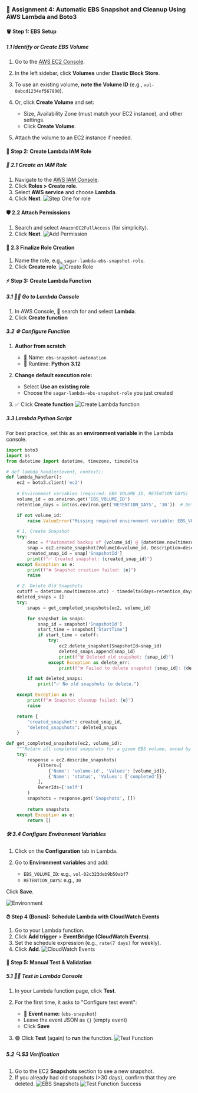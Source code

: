 ### 🚀 **Assignment 4: Automatic EBS Snapshot and Cleanup Using AWS Lambda and Boto3**

#### **🪣 Step 1: EBS Setup**

##### 1.1 Identify or Create EBS Volume

1. Go to the [AWS EC2 Console](https://console.aws.amazon.com/ec2/).
2. In the left sidebar, click **Volumes** under **Elastic Block Store**.
3. To use an existing volume, **note the Volume ID** (e.g., `vol-0abcd1234ef567890`).
4. Or, click **Create Volume** and set:

   * Size, Availability Zone (must match your EC2 instance), and other settings.
   * Click **Create Volume**.
5. Attach the volume to an EC2 instance if needed.

#### **🔐 Step 2: Create Lambda IAM Role**

##### 🔑 **2.1 Create an IAM Role**

1. Navigate to the [AWS IAM Console](https://console.aws.amazon.com/iam/).
2. Click **Roles > Create role**.
3. Select **AWS service** and choose **Lambda**.
4. Click **Next**.
![Step One for role](../assignment-1/images/role-1.png)
#### 🛡️ **2.2 Attach Permissions**

1. Search and select `AmazonEC2FullAccess` (for simplicity).
2. Click **Next**.
![Add Permission](images/iam-permission.png)
#### 📝 **2.3 Finalize Role Creation**

1. Name the role, e.g., `sagar-lambda-ebs-snapshot-role`.
2. Click **Create role**.
![Create Role](images/create-role.png)

#### ⚡ **Step 3: Create Lambda Function**

##### 3.1 🏃‍♂️ Go to Lambda Console

1. In AWS Console, 🔎 search for and select **Lambda**.
2. Click **Create function**

##### 3.2 ⚙️ Configure Function

1. **Author from scratch**

   * 📝 Name: `ebs-snapshot-automation`
   * 🐍 Runtime: **Python 3.12**
2. **Change default execution role:**

   * Select **Use an existing role**
   * Choose the `sagar-lambda-ebs-snapshot-role` you just created
3. ✅ Click **Create function**
![Create Lambda function](images/create-lambda-function.png)

##### 3.3 Lambda Python Script

For best practice, set this as an **environment variable** in the Lambda console.

```python
import boto3
import os
from datetime import datetime, timezone, timedelta

# def lambda_handler(event, context):
def lambda_handler():
    ec2 = boto3.client('ec2')
    
    # Environment variables (required: EBS_VOLUME_ID, RETENTION_DAYS)
    volume_id = os.environ.get('EBS_VOLUME_ID')
    retention_days = int(os.environ.get('RETENTION_DAYS', '30'))  # Default 30 days

    if not volume_id:
        raise ValueError("Missing required environment variable: EBS_VOLUME_ID")

    # 1. Create Snapshot
    try:
        desc = f"Automated backup of {volume_id} @ {datetime.now(timezone.utc).isoformat()}"
        snap = ec2.create_snapshot(VolumeId=volume_id, Description=desc)
        created_snap_id = snap['SnapshotId']
        print(f"✅ Created snapshot: {created_snap_id}")
    except Exception as e:
        print(f"❌ Snapshot creation failed: {e}")
        raise

    # 2. Delete Old Snapshots
    cutoff = datetime.now(timezone.utc) - timedelta(days=retention_days)
    deleted_snaps = []
    try:
        snaps = get_completed_snapshots(ec2, volume_id)

        for snapshot in snaps:
            snap_id = snapshot['SnapshotId']
            start_time = snapshot['StartTime']
            if start_time < cutoff:
                try:
                    ec2.delete_snapshot(SnapshotId=snap_id)
                    deleted_snaps.append(snap_id)
                    print(f"🗑️ Deleted old snapshot: {snap_id}")
                except Exception as delete_err:
                    print(f"❌ Failed to delete snapshot {snap_id}: {delete_err}")

        if not deleted_snaps:
            print("✅ No old snapshots to delete.")

    except Exception as e:
        print(f"❌ Snapshot cleanup failed: {e}")
        raise

    return {
        "created_snapshot": created_snap_id,
        "deleted_snapshots": deleted_snaps
    }

def get_completed_snapshots(ec2, volume_id):
    """Return all completed snapshots for a given EBS volume, owned by this account."""
    try:
        response = ec2.describe_snapshots(
            Filters=[
                {'Name': 'volume-id', 'Values': [volume_id]},
                {'Name': 'status', 'Values': ['completed']}
            ],
            OwnerIds=['self']
        )
        snapshots = response.get('Snapshots', [])
        
        return snapshots
    except Exception as e:
        return []
```

##### 🛠️ **3.4 Configure Environment Variables**

1. Click on the **Configuration** tab in Lambda.
2. Go to **Environment variables** and add:

   * `EBS_VOLUME_ID`: e.g., `vol-02c323deb9b50abf7`
   * `RETENTION_DAYS`: e.g., `30`

Click **Save**.

![Environment](images/environment.png)

#### **⏰ Step 4 (Bonus): Schedule Lambda with CloudWatch Events**

1. Go to your Lambda function.
2. Click **Add trigger** > **EventBridge (CloudWatch Events)**.
3. Set the schedule expression (e.g., `rate(7 days)` for weekly).
4. Click **Add**.
![CloudWatch Events](images/cloudWatch-events.png)

#### **🧪 Step 5: Manual Test & Validation**
##### 5.1 🧑‍🔬 Test in Lambda Console

1. In your Lambda function page, click **Test**.
2. For the first time, it asks to "Configure test event":

   * 📝 **Event name:** (`ebs-snapshot`)
   * Leave the event JSON as `{}` (empty event)
   * Click **Save**
3. 🟢 Click **Test** (again) to **run** the function.
![Test Function](images/test-function.png)
##### 5.2 🔍 S3 Verification
1. Go to the EC2 **Snapshots** section to see a new snapshot.
2. If you already had old snapshots (>30 days), confirm that they are deleted.
![EBS Snapshots](images/ebs-snapshots-success.png)
![Test Function Success](images/test-function-success.png)
